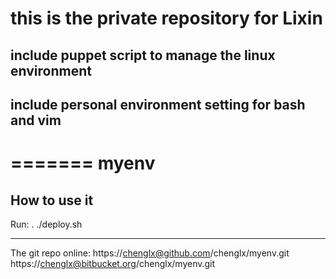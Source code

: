# this is the private repository for Lixin

## include puppet script to manage the linux environment

## include personal environment setting for bash and vim
=======
myenv
=====

## How to use it
Run: . ./deploy.sh

-----
The git repo online:
https://chenglx@github.com/chenglx/myenv.git
https://chenglx@bitbucket.org/chenglx/myenv.git
